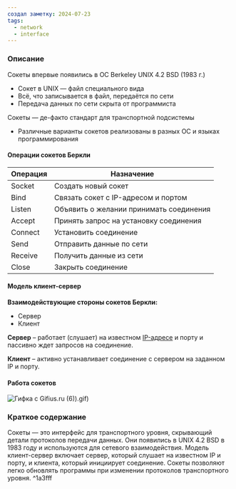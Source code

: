 ```yaml
---
создал заметку: 2024-07-23
tags:
  - network
  - interface
---
```

### Описание

Сокеты впервые появились в ОС Berkeley UNIX 4.2 BSD (1983 г.)
- Сокет в UNIX — файл специального вида
- Всё, что записывается в файл, передаётся по сети
- Передача данных по сети скрыта от программиста

Сокеты — де-факто стандарт [](Programming/Сети/Терминология.md#Интерфейс|интерфейсов) для транспортной подсистемы
- Различные варианты сокетов реализованы в разных ОС и языках программирования

#### Операции сокетов Беркли

|Операция|Назначение|
|---|---|
|Socket|Создать новый сокет|
|Bind|Связать сокет с IP-адресом и портом|
|Listen|Объявить о желании принимать соединения|
|Accept|Принять запрос на установку соединения|
|Connect|Установить соединение|
|Send|Отправить данные по сети|
|Receive|Получить данные из сети|
|Close|Закрыть соединение|
#### Модель клиент-сервер

**Взаимодействующие стороны сокетов Беркли:**
- Сервер
- Клиент

**Сервер** – работает (слушает) на известном [IP-адресе](Programming/Сети/IP-адреса.md) и порту и пассивно ждет запросов на соединение.

**Клиент** – активно устанавливает соединение с сервером на заданном IP и порту.

#### Работа сокетов
![Гифка с Gifius.ru (6)](6)).gif)
### Краткое содержание
Сокеты — это интерфейс для транспортного уровня, скрывающий детали протоколов передачи данных. Они появились в UNIX 4.2 BSD в 1983 году и используются для сетевого взаимодействия. Модель клиент-сервер включает сервер, который слушает на известном IP и порту, и клиента, который инициирует соединение. Сокеты позволяют легко обновлять программы при изменении протоколов транспортного уровня. ^1a3fff
